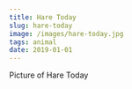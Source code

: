 ```yaml
---
title: Hare Today
slug: hare-today
image: /images/hare-today.jpg
tags: animal
date: 2019-01-01
---
```

Picture of Hare Today
